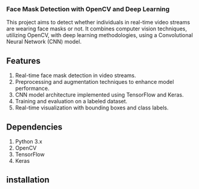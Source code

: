 ### Face Mask Detection with OpenCV and Deep Learning
This project aims to detect whether individuals in real-time video streams are wearing face masks or not. It combines computer vision techniques, utilizing OpenCV, with deep learning methodologies, using a Convolutional Neural Network (CNN) model.

## Features

1) Real-time face mask detection in video streams.
2) Preprocessing and augmentation techniques to enhance model performance.
3) CNN model architecture implemented using TensorFlow and Keras.
4) Training and evaluation on a labeled dataset.
5) Real-time visualization with bounding boxes and class labels.

## Dependencies

1) Python 3.x
2) OpenCV
3) TensorFlow
4) Keras

## installation
